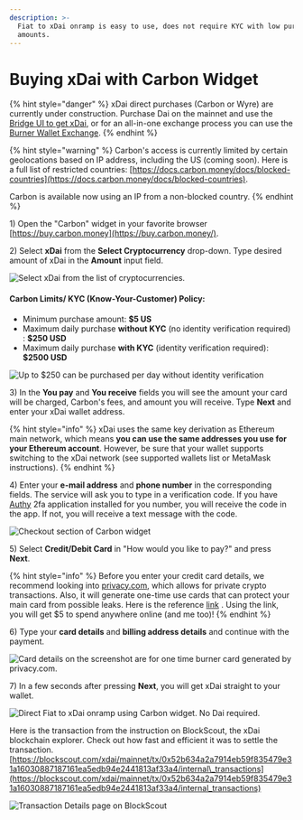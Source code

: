 ```yaml
---
description: >-
  Fiat to xDai onramp is easy to use, does not require KYC with low purchase
  amounts.
---
```


# Buying xDai with Carbon Widget

{% hint style="danger" %}
xDai direct purchases \(Carbon or Wyre\) are currently under construction.  Purchase Dai on the mainnet and use the [Bridge UI to get xDai](../converting-xdai-via-bridge/), or for an all-in-one exchange process you can use the[ Burner Wallet Exchange](../burner-wallet-functions/exchange-currencies.md).
{% endhint %}

{% hint style="warning" %}
Carbon's access is currently limited by certain geolocations based on IP address, including the US \(coming soon\). Here is a full list of restricted countries: [https://docs.carbon.money/docs/blocked-countries](https://docs.carbon.money/docs/blocked-countries).

Carbon is available now using an IP from a non-blocked country.
{% endhint %}

1\) Open the "Carbon" widget in your favorite browser [https://buy.carbon.money](https://buy.carbon.money/). 

2\) Select **xDai** from the **Select Cryptocurrency** drop-down. Type desired amount of xDai in the **Amount** input field.

![Select xDai from the list of cryptocurrencies.](../../.gitbook/assets/screen-shot-2019-10-07-at-4.12.44-pm.png)

#### Carbon Limits/ KYC \(Know-Your-Customer\) Policy:

* Minimum purchase amount: **$5 US**
* Maximum daily purchase **without KYC** \(no identity verification required\) : **$250 USD**
* Maximum daily purchase **with KYC** \(identity verification required\): **$2500 USD**

![Up to $250 can be purchased per day without identity verification](../../.gitbook/assets/screen-shot-2019-10-14-at-6.03.13-pm.png)

3\) In the **You pay** and **You receive** fields you will see the amount your card will be charged, Carbon's fees, and amount you will receive. Type **Next** and enter your xDai wallet address. 

{% hint style="info" %}
xDai uses the same key derivation as Ethereum main network, which means **you can use the same addresses you use for your Ethereum account**. However, be sure that your wallet supports switching to the xDai network \(see supported wallets list or MetaMask instructions\).
{% endhint %}

4\) Enter your **e-mail address** and **phone number** in the corresponding fields. The service will ask you to type in a verification code. If you have [Authy](https://authy.com/) 2fa application installed for you number, you will receive the code in the app. If not, you will receive a text message with the code.

![Checkout section of Carbon widget](../../.gitbook/assets/screen-shot-2019-10-07-at-6.30.11-pm.png)

5\) Select **Credit/Debit Card** in "How would you like to pay?"  and press **Next**.

{% hint style="info" %}
Before you enter your credit card details, we recommend looking into [privacy.com](https://privacy.com/home), which allows for private crypto transactions.  Also, it will generate one-time use cards that can protect your main card from possible leaks. Here is the reference [link](https://privacy.com/join/ME94Y) . Using the link, you will get $5 to spend anywhere online \(and me too\)!
{% endhint %}

6\) Type your **card details** and **billing address details** and continue with the payment.

![Card details on the screenshot are for one time burner card generated by privacy.com. ](../../.gitbook/assets/screen-shot-2019-10-07-at-6.36.55-pm.png)

7\) In a few seconds after pressing **Next**, you will get xDai straight to your wallet.

![Direct Fiat to xDai onramp using Carbon widget. No Dai required.](../../.gitbook/assets/screen-shot-2019-10-07-at-6.40.05-pm.png)

Here is the transaction from the instruction on BlockScout, the xDai blockchain explorer. Check out how fast and efficient it was to settle the transaction. [https://blockscout.com/xdai/mainnet/tx/0x52b634a2a7914eb59f835479e31a16030887187161ea5edb94e2441813af33a4/internal\_transactions](https://blockscout.com/xdai/mainnet/tx/0x52b634a2a7914eb59f835479e31a16030887187161ea5edb94e2441813af33a4/internal_transactions)

![Transaction Details page on BlockScout ](../../.gitbook/assets/screen-shot-2019-10-07-at-6.43.59-pm.png)

